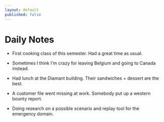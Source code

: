 ```yaml
---
layout: default
published: false
---
```


# Daily Notes

* First cooking class of this semester. Had a great time as usual.

* Sometimes I think I'm crazy for leaving Belgium and going to Canada instead.

* Had lunch at the Diamant building. Their sandwiches + dessert are the best.
* A customer file went missing at work. Somebody put up a western bounty report.
* Doing research on a possible scenario and replay tool for the emergency domain.

